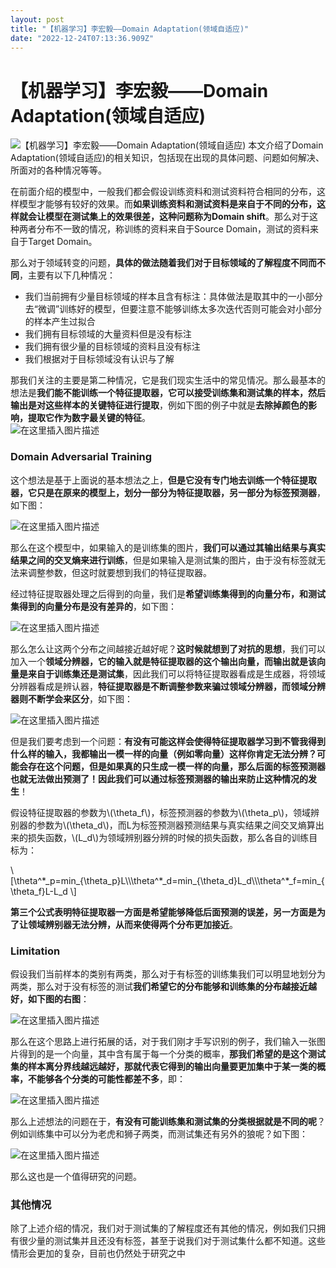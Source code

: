 ```yaml
---
layout: post
title: "【机器学习】李宏毅——Domain Adaptation(领域自适应)"
date: "2022-12-24T07:13:36.909Z"
---
```

【机器学习】李宏毅——Domain Adaptation(领域自适应)
===================================

![【机器学习】李宏毅——Domain Adaptation(领域自适应)](https://img2023.cnblogs.com/blog/2966067/202212/2966067-20221223193001165-1940879160.png) 本文介绍了Domain Adaptation(领域自适应)的相关知识，包括现在出现的具体问题、问题如何解决、所面对的各种情况等等。

在前面介绍的模型中，一般我们都会假设训练资料和测试资料符合相同的分布，这样模型才能够有较好的效果。而**如果训练资料和测试资料是来自于不同的分布，这样就会让模型在测试集上的效果很差，这种问题称为Domain shift**。那么对于这种两者分布不一致的情况，称训练的资料来自于Source Domain，测试的资料来自于Target Domain。

那么对于领域转变的问题，**具体的做法随着我们对于目标领域的了解程度不同而不同**，主要有以下几种情况：

*   我们当前拥有少量目标领域的样本且含有标注：具体做法是取其中的一小部分去“微调”训练好的模型，但要注意不能够训练太多次迭代否则可能会对小部分的样本产生过拟合
*   我们拥有目标领域的大量资料但是没有标注
*   我们拥有很少量的目标领域的资料且没有标注
*   我们根据对于目标领域没有认识与了解

那我们关注的主要是第二种情况，它是我们现实生活中的常见情况。那么最基本的想法是**我们能不能训练一个特征提取器，它可以接受训练集和测试集的样本，然后输出是对这些样本的关键特征进行提取**，例如下图的例子中就是**去除掉颜色的影响，提取它作为数字最关键的特征**。  
![在这里插入图片描述](https://img-blog.csdnimg.cn/4a2d89595a034ec9ab42e1aeee802d38.png#pic_center)

### Domain Adversarial Training

这个想法是基于上面说的基本想法之上，**但是它没有专门地去训练一个特征提取器，它只是在原来的模型上，划分一部分为特征提取器，另一部分为标签预测器**，如下图：

![在这里插入图片描述](https://img-blog.csdnimg.cn/c36114354059416ba07fdde68ce46b00.png#pic_center)

那么在这个模型中，如果输入的是训练集的图片，**我们可以通过其输出结果与真实结果之间的交叉熵来进行训练**，但是如果输入是测试集的图片，由于没有标签就无法来调整参数，但这时就要想到我们的特征提取器。

经过特征提取器处理之后得到的向量，我们是**希望训练集得到的向量分布，和测试集得到的向量分布是没有差异的**，如下图：

![在这里插入图片描述](https://img-blog.csdnimg.cn/5e3ed8f62da048cfb98d333e8d9e547b.png#pic_center)

那么怎么让这两个分布之间越接近越好呢？**这时候就想到了对抗的思想**，我们可以加入一个**领域分辨器，它的输入就是特征提取器的这个输出向量，而输出就是该向量是来自于训练集还是测试集**，因此我们可以将特征提取器看成是生成器，将领域分辨器看成是辨认器，**特征提取器是不断调整参数来骗过领域分辨器，而领域分辨器则不断学会来区分**，如下图：

![在这里插入图片描述](https://img-blog.csdnimg.cn/b0f631c8542744e490151ec223035c4c.png#pic_center)

但是我们要考虑到一个问题：**有没有可能这样会使得特征提取器学习到不管我得到什么样的输入，我都输出一模一样的向量（例如零向量）这样你肯定无法分辨？可能会存在这个问题，但是如果真的只生成一模一样的向量，那么后面的标签预测器也就无法做出预测了！因此我们可以通过标签预测器的输出来防止这种情况的发生**！

假设特征提取器的参数为\\(\\theta\_f\\)，标签预测器的参数为\\(\\theta\_p\\)，领域辨别器的参数为\\(\\theta\_d\\)，而L为标签预测器预测结果与真实结果之间交叉熵算出来的损失函数，\\(L\_d\\)为领域辨别器分辨的时候的损失函数，那么各自的训练目标为：

\\\[\\theta^\*\_p=min\_{\\theta\_p}L\\\\\\theta^\*\_d=min\_{\\theta\_d}L\_d\\\\\\theta^\*\_f=min\_{\\theta\_f}L-L\_d \\\]

**第三个公式表明特征提取器一方面是希望能够降低后面预测的误差，另一方面是为了让领域辨别器无法分辨，从而来使得两个分布更加接近**。

### Limitation

假设我们当前样本的类别有两类，那么对于有标签的训练集我们可以明显地划分为两类，那么对于没有标签的测试**我们希望它的分布能够和训练集的分布越接近越好，如下图的右图**：

![在这里插入图片描述](https://img-blog.csdnimg.cn/ad7ec32ab7884ccc900faf153dd5cbb5.png#pic_center)

那么在这个思路上进行拓展的话，对于我们刚才手写识别的例子，我们输入一张图片得到的是一个向量，其中含有属于每一个分类的概率，**那我们希望的是这个测试集的样本离分界线越远越好，那就代表它得到的输出向量要更加集中于某一类的概率，不能够各个分类的可能性都差不多**，即：

![在这里插入图片描述](https://img-blog.csdnimg.cn/20624321b0f643a9ad4bd71fd33f5de2.png#pic_center)

那么上述想法的问题在于，**有没有可能训练集和测试集的分类根据就是不同的呢**？例如训练集中可以分为老虎和狮子两类，而测试集还有另外的狼呢？如下图：

![在这里插入图片描述](https://img-blog.csdnimg.cn/2141076b771e4eeab2f7ca5e4ec066d1.png#pic_center)

那么这也是一个值得研究的问题。

### 其他情况

除了上述介绍的情况，我们对于测试集的了解程度还有其他的情况，例如我们只拥有很少量的测试集并且还没有标签，甚至于说我们对于测试集什么都不知道。这些情形会更加的复杂，目前也仍然处于研究之中